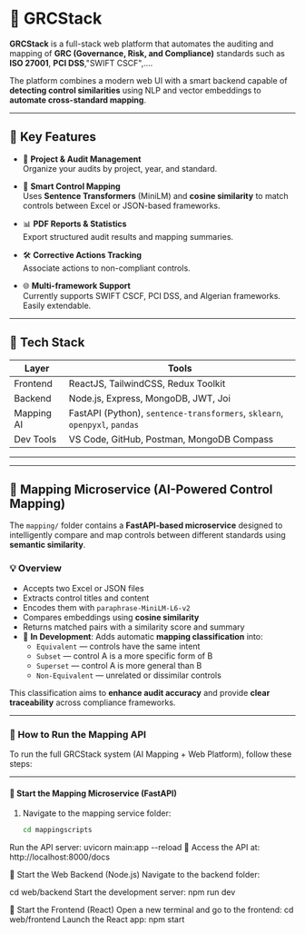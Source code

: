 # 🔐 GRCStack 

**GRCStack** is a full-stack web platform that automates the auditing and mapping of **GRC (Governance, Risk, and Compliance)** standards such as **ISO 27001**, **PCI DSS**,"SWIFT CSCF",....

The platform combines a modern web UI with a smart backend capable of **detecting control similarities** using NLP and vector embeddings to **automate cross-standard mapping**.

---

## 🧠 Key Features

- 🧾 **Project & Audit Management**  
  Organize your audits by project, year, and standard.

- 🧠 **Smart Control Mapping**  
  Uses **Sentence Transformers** (MiniLM) and **cosine similarity** to match controls between Excel or JSON-based frameworks.

- 📊 **PDF Reports & Statistics**  
  Export structured audit results and mapping summaries.

- 🛠️ **Corrective Actions Tracking**  
  Associate actions to non-compliant controls.

- 🌐 **Multi-framework Support**  
  Currently supports SWIFT CSCF, PCI DSS, and Algerian frameworks. Easily extendable.

---

## 🧰 Tech Stack

| Layer      | Tools                                                                 |
|------------|-----------------------------------------------------------------------|
| Frontend   | ReactJS, TailwindCSS, Redux Toolkit                                  |
| Backend    | Node.js, Express, MongoDB, JWT, Joi                                  |
| Mapping AI | FastAPI (Python), `sentence-transformers`, `sklearn`, `openpyxl`, `pandas` |
| Dev Tools  | VS Code, GitHub, Postman, MongoDB Compass                            |

---


---

## 🔁 Mapping Microservice (AI-Powered Control Mapping)

The `mapping/` folder contains a **FastAPI-based microservice** designed to intelligently compare and map controls between different standards using **semantic similarity**.

### 💡 Overview

- Accepts two Excel or JSON files
- Extracts control titles and content
- Encodes them with `paraphrase-MiniLM-L6-v2`
- Compares embeddings using **cosine similarity**
- Returns matched pairs with a similarity score and summary
- 🧠 **In Development**: Adds automatic **mapping classification** into:
  - `Equivalent` — controls have the same intent  
  - `Subset` — control A is a more specific form of B  
  - `Superset` — control A is more general than B  
  - `Non-Equivalent` — unrelated or dissimilar controls

This classification aims to **enhance audit accuracy** and provide **clear traceability** across compliance frameworks.

---

### 🚀 How to Run the Mapping API

To run the full GRCStack system (AI Mapping + Web Platform), follow these steps:

---

#### 🧠 Start the Mapping Microservice (FastAPI)

1. Navigate to the mapping service folder:
   ```bash
   cd mappingscripts
Run the API server:
uvicorn main:app --reload
📍 Access the API at: http://localhost:8000/docs

🧩 Start the Web Backend (Node.js)
Navigate to the backend folder:

cd web/backend
Start the development server:
npm run dev

🎨 Start the Frontend (React)
Open a new terminal and go to the frontend:
cd web/frontend
Launch the React app:
npm start
